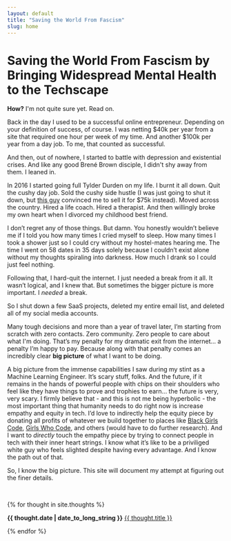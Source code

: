 ```yaml
---
layout: default
title: "Saving the World From Fascism"
slug: home
---
```


# Saving the World From Fascism by Bringing Widespread Mental Health to the Techscape

**How?** I'm not quite sure yet. Read on.

Back in the day I used to be a successful online entrepreneur. Depending on your definition of success, of course. I was netting $40k per year from a site that required one hour per week of my time. And another $100k per year from a day job. To me, that counted as successful.

And then, out of nowhere, I started to battle with depression and existential crises. And like any good Brené Brown disciple, I didn't shy away from them. I leaned in.

In 2016 I started going full Tylder Durden on my life. I burnt it all down. Quit the cushy day job. Sold the cushy side hustle (I was just going to shut it down, but [this guy](https://wanderingaimfully.com/) convinced me to sell it for $75k instead). Moved across the country. Hired a life coach. Hired a therapist. And then willingly broke my own heart when I divorced my childhood best friend.

I don’t regret any of those things. But damn. You honestly wouldn’t believe me if I told you how many times I cried myself to sleep. How many times I took a shower just so I could cry without my hostel-mates hearing me. The time I went on 58 dates in 35 days solely because I couldn’t exist alone without my thoughts spiraling into darkness. How much I drank so I could just feel nothing.

Following that, I hard-quit the internet. I just needed a break from it all. It wasn’t logical, and I knew that. But sometimes the bigger picture is more important. I *needed* a break.

So I shut down a few SaaS projects, deleted my entire email list, and deleted all of my social media accounts.

Many tough decisions and more than a year of travel later, I’m starting from scratch with zero contacts. Zero community. Zero people to care about what I'm doing. That’s my penalty for my dramatic exit from the internet... a penalty I’m happy to pay. Because along with that penalty comes an incredibly clear **big picture** of what I want to be doing.

A big picture from the immense capabilities I saw during my stint as a Machine Learning Engineer. It’s scary stuff, folks. And the future, if it remains in the hands of powerful people with chips on their shoulders who feel like they have things to prove and trophies to earn... the future is very, very scary. I firmly believe that - and this is not me being hyperbolic - the most important thing that humanity needs to do right now is increase empathy and equity in tech. I’d love to indirectly help the equity piece by donating all profits of whatever we build together to places like [Black Girls Code](http://www.blackgirlscode.com/), [Girls Who Code](https://girlswhocode.com/), and others (would have to do further research). And I want to *directly* touch the empathy piece by trying to connect people in tech with their inner heart strings. I know what it’s like to be a priviliged white guy who feels slighted despite having every advantage. And I know the path out of that.

So, I know the big picture. This site will document my attempt at figuring out the finer details.

<p>&nbsp;</p>

{% for thought in site.thoughts %}
  <p><strong>{{ thought.date | date_to_long_string }}</strong> <a href="{{ thought.url }}">{{ thought.title }}</a></p>
{% endfor %}